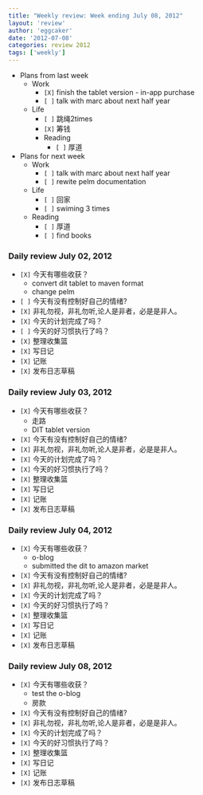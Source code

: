```yaml
---
title: "Weekly review: Week ending July 08, 2012" 
layout: 'review'
author: 'eggcaker'
date: '2012-07-08'
categories: review 2012
tags: ['weekly']
---
```



  * Plans from last week 
    * Work 
      * `[X]` finish the tablet version - in-app purchase 
      * `[ ]` talk with marc about next half year 
    * Life 
      * `[ ]` 跳绳2times 
      * `[X]` 筹钱 
      * Reading 
        * `[ ]` 厚道 
  * Plans for next week 
    * Work 
      * `[ ]` talk with marc about next half year 
      * `[ ]` rewite pelm documentation 
    * Life 
      * `[ ]` 回家 
      * `[ ]` swiming 3 times 
    * Reading 
      * `[ ]` 厚道 
      * `[ ]` find books 

### Daily review July 02, 2012

  * `[X]` 今天有哪些收获？ 
    * convert dit tablet to maven format 
    * change pelm 
  * `[ ]` 今天有没有控制好自己的情绪? 
  * `[X]` 非礼勿视，非礼勿听,论人是非者，必是是非人。 
  * `[X]` 今天的计划完成了吗？ 
  * `[ ]` 今天的好习惯执行了吗？ 
  * `[X]` 整理收集篮 
  * `[X]` 写日记 
  * `[X]` 记账 
  * `[X]` 发布日志草稿 

### Daily review July 03, 2012

  * `[X]` 今天有哪些收获？ 
    * 走路 
    * DIT tablet version 
  * `[X]` 今天有没有控制好自己的情绪? 
  * `[X]` 非礼勿视，非礼勿听,论人是非者，必是是非人。 
  * `[X]` 今天的计划完成了吗？ 
  * `[X]` 今天的好习惯执行了吗？ 
  * `[X]` 整理收集篮 
  * `[X]` 写日记 
  * `[X]` 记账 
  * `[X]` 发布日志草稿 

### Daily review July 04, 2012

  * `[X]` 今天有哪些收获？ 
    * o-blog 
    * submitted the dit to amazon market 
  * `[X]` 今天有没有控制好自己的情绪? 
  * `[X]` 非礼勿视，非礼勿听,论人是非者，必是是非人。 
  * `[X]` 今天的计划完成了吗？ 
  * `[X]` 今天的好习惯执行了吗？ 
  * `[X]` 整理收集篮 
  * `[X]` 写日记 
  * `[X]` 记账 
  * `[X]` 发布日志草稿 

### Daily review July 08, 2012

  * `[X]` 今天有哪些收获？ 
    * test the o-blog 
    * 房款 
  * `[X]` 今天有没有控制好自己的情绪? 
  * `[X]` 非礼勿视，非礼勿听,论人是非者，必是是非人。 
  * `[X]` 今天的计划完成了吗？ 
  * `[X]` 今天的好习惯执行了吗？ 
  * `[X]` 整理收集篮 
  * `[X]` 写日记 
  * `[X]` 记账 
  * `[X]` 发布日志草稿 


